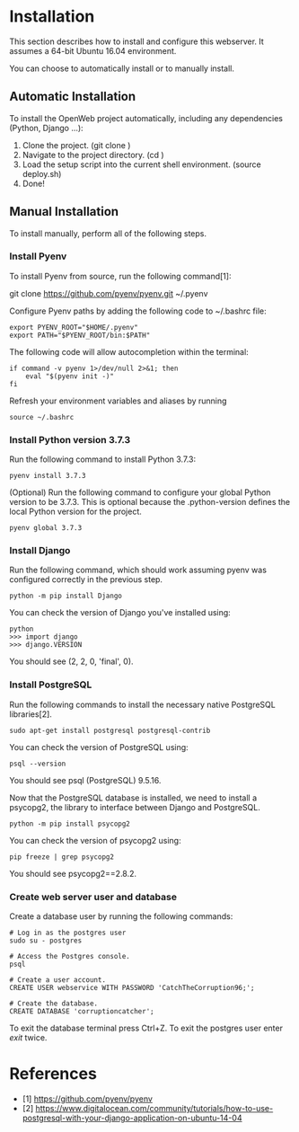 # Installation

This section describes how to install and configure this webserver. It assumes a 64-bit Ubuntu 16.04 environment.

You can choose to automatically install or to manually install.

## Automatic Installation
To install the OpenWeb project automatically, including any dependencies (Python, Django ...):

1. Clone the project. (git clone <Git URL> <Project Name>)
2. Navigate to the project directory. (cd <Project Name>)
3. Load the setup script into the current shell environment. (source deploy.sh)
4. Done!

## Manual Installation
To install manually, perform all of the following steps.

### Install Pyenv
To install Pyenv from source, run the following command[1]:

  git clone https://github.com/pyenv/pyenv.git ~/.pyenv

Configure Pyenv paths by adding the following code to ~/.bashrc file:

	export PYENV_ROOT="$HOME/.pyenv"
	export PATH="$PYENV_ROOT/bin:$PATH"

The following code will allow autocompletion within the terminal:

	if command -v pyenv 1>/dev/null 2>&1; then
		eval "$(pyenv init -)"
	fi

Refresh your environment variables and aliases by running

	source ~/.bashrc

### Install Python version 3.7.3

Run the following command to install Python 3.7.3:

	pyenv install 3.7.3

(Optional) Run the following command to configure your global Python version to be 3.7.3. This is optional because the .python-version defines the local Python version for the project.

	pyenv global 3.7.3

### Install Django
Run the following command, which should work assuming pyenv was configured correctly in the previous step.

	python -m pip install Django

You can check the version of Django you've installed using:
    
    python
    >>> import django
    >>> django.VERSION
    
You should see (2, 2, 0, 'final', 0).

### Install PostgreSQL
Run the following commands to install the necessary native PostgreSQL libraries[2].

	sudo apt-get install postgresql postgresql-contrib

You can check the version of PostgreSQL using:

    psql --version

You should see psql (PostgreSQL) 9.5.16.

Now that the PostgreSQL database is installed, we need to install a psycopg2, the library to interface between Django and PostgreSQL.

	python -m pip install psycopg2

You can check the version of psycopg2 using:

    pip freeze | grep psycopg2

You should see psycopg2==2.8.2.

### Create web server user and database
Create a database user by running the following commands:

	# Log in as the postgres user
	sudo su - postgres

	# Access the Postgres console.
	psql

	# Create a user account.
	CREATE USER webservice WITH PASSWORD 'CatchTheCorruption96;';

	# Create the database.
	CREATE DATABASE 'corruptioncatcher';

To exit the database terminal press Ctrl+Z. To exit the postgres user enter *exit* twice.

# References
* [1] https://github.com/pyenv/pyenv
* [2] https://www.digitalocean.com/community/tutorials/how-to-use-postgresql-with-your-django-application-on-ubuntu-14-04

